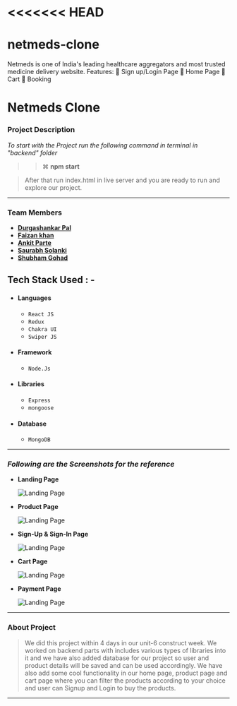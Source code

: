 <<<<<<< HEAD
=======
# netmeds-clone

Netmeds is one of India's leading healthcare aggregators and most trusted medicine delivery website. Features:  Sign up/Login Page  Home Page  Cart  Booking

# Netmeds Clone

### Project Description

_To start with the Project run the following command in terminal in "backend" folder_

> > ⌘ **npm start**

> After that run index.html in live server and you are ready to run and explore our project.

---


### Team Members

- **[Durgashankar Pal](https://github.com/Durgashankar001)**
- **[Faizan khan](https://github.com/Faizankhan99)**
- **[Ankit Parte](https://github.com/AnkitParte)**
- **[Saurabh Solanki](https://github.com/saurabhsolanki)**
- **[Shubham Gohad](https://github.com/shubhamgohad221997)**


## Tech Stack Used : -

- #### Languages
  - `React JS`
  - `Redux`
  - `Chakra UI`
  -  `Swiper JS`
- #### Framework
  - `Node.Js`
- #### Libraries
  - `Express`
  - `mongoose`
- #### Database
  - `MongoDB`

---

### _Following are the Screenshots for the reference_

- **Landing Page**

  ![Landing Page](https://miro.medium.com/max/1112/1*aEveoAuhA3pmsC6S23XHfw.png)

- **Product Page**

  ![Landing Page](https://miro.medium.com/max/1248/1*kUW0K9dLADoTX7llNxXwhA.png)

- **Sign-Up & Sign-In Page**

  ![Landing Page](https://miro.medium.com/max/1248/1*KVw3EcXFKAxU9c-C2-rHew.png)

- **Cart Page**

  ![Landing Page](https://encrypted-tbn0.gstatic.com/images?q=tbn:ANd9GcTvyc8QGTa5rZWGFZpHU2i1e99Ogt1v7oFm8A&usqp=CAU)

- **Payment Page**

  ![Landing Page](https://miro.medium.com/max/1248/1*S2iDaMdRLzgRD9MOLrjhYw.png)

---

### About Project

> We did this project within 4 days in our unit-6 construct week. We worked on backend parts with includes various types of libraries into it and we have also added database for our project so user and product details will be saved and can be used accordingly. We have also add some cool functionality in our home page, product page and cart page where you can filter the products according to your choice and user can Signup and Login to buy the products.

---
